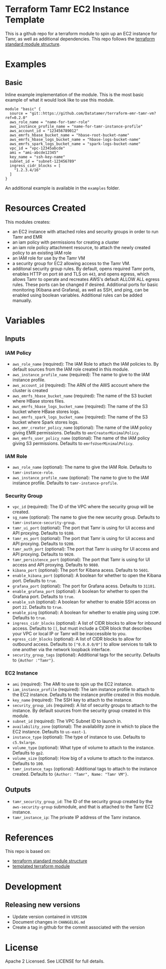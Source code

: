 # Terraform Tamr EC2 Instance Template
This is a github repo for a terraform module to spin up an EC2 instance for Tamr, as well as additional dependencies.
This repo follows the [terraform standard module structure](https://www.terraform.io/docs/modules/index.html#standard-module-structure).

# Examples
## Basic
Inline example implementation of the module.  This is the most basic example of what it would look like to use this module.
```
module "basic" {
  source = "git::https://github.com/Datatamer/terraform-emr-tamr-vm?ref=0.2.0"
  aws_role_name = "name-for-tamr-role"
  aws_instance_profile_name = "name-for-tamr-instance-profile"
  aws_account_id = "123456789012"
  aws_emrfs_hbase_bucket_name = "hbase-root-bucket-name"
  aws_emrfs_hbase_logs_bucket_name = "hbase-logs-bucket-name"
  aws_emrfs_spark_logs_bucket_name = "spark-logs-bucket-name"
  vpc_id = "vpc-12345abcde"
  ami = "ami-abcde12345"
  key_name = "ssh-key-name"
  subnet_id = "subnet-123456789"
  ingress_cidr_blocks = [
    "1.2.3.4/16"
  ]
}
```
An additional example is available in the `examples` folder.

# Resources Created
This modules creates:
* an EC2 instance with attached roles and security groups in order to run Tamr and EMR
* an iam policy with permissions for creating a cluster
* an iam role policy attachment resource, to attach the newly created policy to an existing IAM role
* an IAM role for use by the Tamr VM
* a security group for EC2 allowing access to the Tamr VM.
* additonal security group rules. By default, opens required Tamr ports,
enables HTTP on port `80` and TLS on `443`, and opens egress, which allows Tamr to operate and recreates
AWS's default ALLOW ALL egress rules. These ports can be changed if desired. Additional
ports for basic monitoring (Kibana and Grafana), as well as SSH, and ping,
can be enabled using boolean variables. Additional rules can be added manually.

# Variables
## Inputs
### IAM Policy
* `aws_role_name` (required): The IAM Role to attach the IAM policies to. By default sources from the IAM role created in this module.
* `aws_instance_profile_name` (required): The name to give to the IAM instance profile.
* `aws_account_id` (required): The ARN of the AWS account where the cluster is created
* `aws_emrfs_hbase_bucket_name` (required): The name of the S3 bucket where HBase stores files.
* `aws_emrfs_hbase_logs_bucket_name` (required): The name of the S3 bucket where HBase stores logs.
* `aws_emrfs_spark_logs_bucket_name` (required): The name of the S3 bucket where Spark stores logs.
* `aws_emr_creator_policy_name` (optional): The name of the IAM policy giving EMR permissions. Defaults to `emrCreatorMinimalPolicy`.
* `aws_emrfs_user_policy_name` (optional): The name of the IAM policy giving S3 permissions. Defaults to  `emrfsUserMinimalPolicy`.

### IAM Role
* `aws_role_name` (optional): The name to give the IAM Role. Defaults to `tamr-instance-role`.
* `aws_instance_profile_name` (optional): The name to give to the IAM instance profile. Defaults to `tamr-instance-profile`.

### Security Group
* `vpc_id` (required): The ID of the VPC where the security group will be created.
* `sg_name` (optional): The name to give the new security group. Defaults to `tamr-instance-security-group`.
* `tamr_ui_port` (optional): The port that Tamr is using for UI access and API proxying. Defaults to `9100`.
* `tamr_es_port` (optional): The port that Tamr is using for UI access and API proxying. Defaults to `9200`.
* `tamr_auth_port` (optional): The port that Tamr is using for UI access and API proxying. Defaults to `9020`.
* `tamr_persistence_port` (optional): The port that Tamr is using for UI access and API proxying. Defaults to `9080`.
* `kibana_port` (optional): The port for Kibana acess. Defaults to `5601`.
* `enable_kibana_port` (optional): A boolean for whether to open the Kibana port. Defaults to `true`.
* `grafana_port` (optional): The port for Grafana acess. Defaults to `31101`.
* `enable_grafana_port` (optional): A boolean for whether to open the Grafana port. Defaults to `true`.
* `enable_ssh` (optional): A boolean for whether to enable SSH access on port `22`. Defaults to `true`.
* `enable_ping` (optional): A boolean for whether to enable ping using `ICMP`. Defaults to `true`.
* `ingress_cidr_blocks` (optional): A list of CIDR blocks to allow for inbound access. Defaults to `[]`, but must include a CIDR block that describes your VPC or local IP or Tamr will be inaccessible to you.
* `egress_cidr_blocks` (optional): A list of CIDR blocks to allow for outbound access. Defaults to `["0.0.0.0/0"]` to allow services to talk to one another via the network loopback interface.
* `security_group_tags` (optional): Additional tags for the security. Defaults to `{Author :"Tamr"}`.

### EC2 Instance
* `ami` (required): The AMI to use to spin up the EC2 instance.
* `iam_instance_profile` (required): The iam instance profile to attach to the EC2 instance. Defaults to the instance profile created in this module.
* `key_name` (required): The SSH key to attach to the instance.
* `security_group_ids` (required): A list of security groups to attach to the instance. By default sources from the security group created in this module.
* `subnet_id` (required): The VPC Subnet ID to launch in.
* `availability_zone` (optional): The availability zone in which to place the EC2 instance. Defaults to `us-east-1`.
* `instance_type` (optional): The type of instance to use. Defaults to `c5.9xlarge`.
* `volume_type` (optional): What type of volume to attach to the instance. Defaults to `gp2`.
* `volume_size` (optional): How big of a volume to attach to the instance. Defaults to `100`.
* `tamr_instance_tags` (optional): Additional tags to attach to the instance created. Defaults to `{Author: "Tamr", Name: "Tamr VM"}`.

## Outputs
* `tamr_security_group_id`: The ID of the security group created by the `aws-security-group` submodule, and that is attached to the Tamr EC2 instance.
* `tamr_instance_ip`: The private IP address of the Tamr instance.

# References
This repo is based on:
* [terraform standard module structure](https://www.terraform.io/docs/modules/index.html#standard-module-structure)
* [templated terraform module](https://github.com/tmknom/template-terraform-module)

# Development
## Releasing new versions
* Update version contained in `VERSION`
* Document changes in `CHANGELOG.md`
* Create a tag in github for the commit associated with the version

# License
Apache 2 Licensed. See LICENSE for full details.
